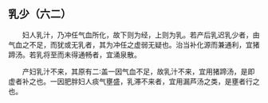 ## 乳少（六二）


&emsp;&emsp;妇人乳汁，乃冲任气血所化，故下则为经，上则为乳。若产后乳迟乳少者，由气血之不足，而犹或无乳者，其为冲任之虚弱无疑也。治当补化源而兼通利，宜猪蹄汤。若乳将至而未得通畅者，宜涌泉散。

&emsp;&emsp;产妇乳汁不来，其原有二∶盖一因气血不足，故乳汁不来，宜用猪蹄汤，是即虚者补之也。一因肥胖妇人痰气壅盛，乳滞不来者，宜用漏芦汤之类，是壅者行之也。

